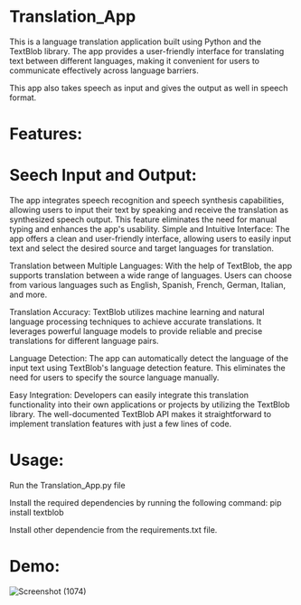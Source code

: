 # Translation_App

This is a language translation application built using Python and the TextBlob library. The app provides a user-friendly interface for translating text between different languages, making it convenient for users to communicate effectively across language barriers.

This app also takes speech as input and gives the output as well in speech format.

# Features:

# Seech Input and Output: 
The app integrates speech recognition and speech synthesis capabilities, allowing users to input their text by speaking and receive the translation as synthesized speech output. This feature eliminates the need for manual typing and enhances the app's usability.
Simple and Intuitive Interface: The app offers a clean and user-friendly interface, allowing users to easily input text and select the desired source and target languages for translation.

Translation between Multiple Languages: With the help of TextBlob, the app supports translation between a wide range of languages. Users can choose from various languages such as English, Spanish, French, German, Italian, and more.

Translation Accuracy: TextBlob utilizes machine learning and natural language processing techniques to achieve accurate translations. It leverages powerful language models to provide reliable and precise translations for different language pairs.

Language Detection: The app can automatically detect the language of the input text using TextBlob's language detection feature. This eliminates the need for users to specify the source language manually.

Easy Integration: Developers can easily integrate this translation functionality into their own applications or projects by utilizing the TextBlob library. The well-documented TextBlob API makes it straightforward to implement translation features with just a few lines of code.

# Usage:

Run the Translation_App.py file

Install the required dependencies by running the following command:
  pip install textblob
  
Install other dependencie from the requirements.txt file.

# Demo:

![Screenshot (1074)](https://github.com/Nitin-Anantham/Translation_App/assets/122308011/e07c1e60-950d-4da4-928f-e2db5f9fbae7)



  
